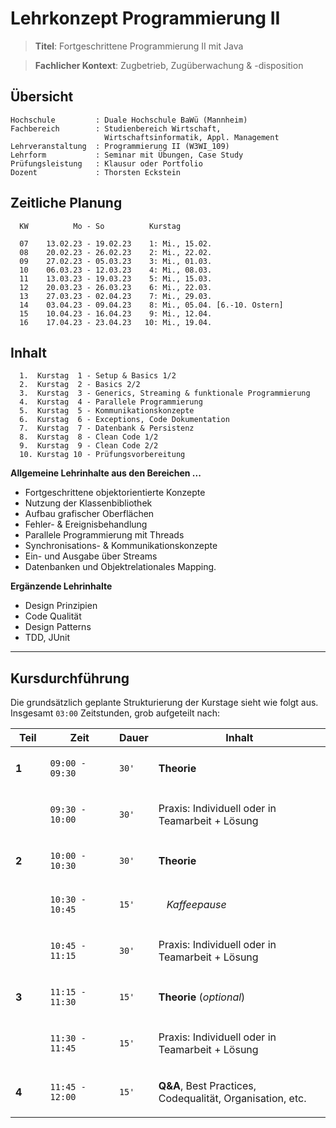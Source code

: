# Lehrkonzept Programmierung II

> **Titel**: Fortgeschrittene Programmierung II mit Java

> **Fachlicher Kontext**: Zugbetrieb, Zugüberwachung & -disposition


## Übersicht

```
Hochschule         : Duale Hochschule BaWü (Mannheim)
Fachbereich        : Studienbereich Wirtschaft, 
                     Wirtschaftsinformatik, Appl. Management
Lehrveranstaltung  : Programmierung II (W3WI_109)
Lehrform           : Seminar mit Übungen, Case Study
Prüfungsleistung   : Klausur oder Portfolio
Dozent             : Thorsten Eckstein
```


## Zeitliche Planung

```
  KW          Mo - So          Kurstag

  07    13.02.23 - 19.02.23    1: Mi., 15.02.
  08    20.02.23 - 26.02.23    2: Mi., 22.02.
  09    27.02.23 - 05.03.23    3: Mi., 01.03.
  10    06.03.23 - 12.03.23    4: Mi., 08.03.
  11    13.03.23 - 19.03.23    5: Mi., 15.03.
  12    20.03.23 - 26.03.23    6: Mi., 22.03.
  13    27.03.23 - 02.04.23    7: Mi., 29.03.
  14    03.04.23 - 09.04.23    8: Mi., 05.04. [6.-10. Ostern]
  15    10.04.23 - 16.04.23    9: Mi., 12.04.
  16    17.04.23 - 23.04.23   10: Mi., 19.04.
```


## Inhalt

```
  1.  Kurstag  1 - Setup & Basics 1/2
  2.  Kurstag  2 - Basics 2/2
  3.  Kurstag  3 - Generics, Streaming & funktionale Programmierung
  4.  Kurstag  4 - Parallele Programmierung
  5.  Kurstag  5 - Kommunikationskonzepte
  6.  Kurstag  6 - Exceptions, Code Dokumentation
  7.  Kurstag  7 - Datenbank & Persistenz
  8.  Kurstag  8 - Clean Code 1/2
  9.  Kurstag  9 - Clean Code 2/2
  10. Kurstag 10 - Prüfungsvorbereitung
```

**Allgemeine Lehrinhalte aus den Bereichen ...**

* Fortgeschrittene objektorientierte Konzepte
* Nutzung der Klassenbibliothek 
* Aufbau grafischer Oberflächen
* Fehler- & Ereignisbehandlung
* Parallele Programmierung mit Threads 
* Synchronisations- & Kommunikationskonzepte 
* Ein- und Ausgabe über Streams 
* Datenbanken und Objektrelationales Mapping.

**Ergänzende Lehrinhalte**
- Design Prinzipien
- Code Qualität
- Design Patterns
- TDD, JUnit
---

## Kursdurchführung

Die grundsätzlich geplante Strukturierung der Kurstage sieht wie folgt aus. Insgesamt `03:00` Zeitstunden, grob aufgeteilt nach:

<table class="tableblock frame-all grid-all stretch">
<colgroup>
<col style="width: 11.1%;">
<col style="width: 22.2%;">
<col style="width: 11.1%;">
<col style="width: 55.5%;">
</colgroup>
<thead>
<tr>
<th class="tableblock halign-center valign-top">Teil</th>
<th class="tableblock halign-center valign-top">Zeit</th>
<th class="tableblock halign-center valign-top">Dauer</th>
<th class="tableblock halign-left valign-top">Inhalt</th>
</tr>
</thead>
<tbody>
<tr>
<td class="tableblock halign-center valign-top"><p class="tableblock"><strong>1</strong></p></td>
<td class="tableblock halign-center valign-top"><p class="tableblock"><code>09:00 - 09:30</code></p></td>
<td class="tableblock halign-center valign-top"><p class="tableblock"><code>30'</code></p></td>
<td class="tableblock halign-left valign-top"><p class="tableblock"><strong>Theorie</strong></p></td>
</tr>
<tr>
<td class="tableblock halign-center valign-top"></td>
<td class="tableblock halign-center valign-top"><p class="tableblock"><code>09:30 - 10:00</code></p></td>
<td class="tableblock halign-center valign-top"><p class="tableblock"><code>30'</code></p></td>
<td class="tableblock halign-left valign-top"><p class="tableblock">Praxis: Individuell oder in Teamarbeit + Lösung</p></td>
</tr>
<tr>
<td class="tableblock halign-center valign-top"><p class="tableblock"><strong>2</strong></p></td>
<td class="tableblock halign-center valign-top"><p class="tableblock"><code>10:00 - 10:30</code></p></td>
<td class="tableblock halign-center valign-top"><p class="tableblock"><code>30'</code></p></td>
<td class="tableblock halign-left valign-top"><p class="tableblock"><strong>Theorie</strong></p></td>
</tr>
<tr>
<td class="tableblock halign-center valign-top"></td>
<td class="tableblock halign-center valign-top"><p class="tableblock"><code>10:30 - 10:45</code></p></td>
<td class="tableblock halign-center valign-top"><p class="tableblock"><code>15'</code></p></td>
<td class="tableblock halign-left valign-top"><p class="tableblock"><em>&nbsp;&nbsp; Kaffeepause</em></p></td>
</tr>
<tr>
<td class="tableblock halign-center valign-top"></td>
<td class="tableblock halign-center valign-top"><p class="tableblock"><code>10:45 - 11:15</code></p></td>
<td class="tableblock halign-center valign-top"><p class="tableblock"><code>30'</code></p></td>
<td class="tableblock halign-left valign-top"><p class="tableblock">Praxis: Individuell oder in Teamarbeit + Lösung</p></td>
</tr>
<tr>
<td class="tableblock halign-center valign-top"><p class="tableblock"><strong>3</strong></p></td>
<td class="tableblock halign-center valign-top"><p class="tableblock"><code>11:15 - 11:30</code></p></td>
<td class="tableblock halign-center valign-top"><p class="tableblock"><code>15'</code></p></td>
<td class="tableblock halign-left valign-top"><p class="tableblock"><strong>Theorie</strong> (<em>optional</em>)</p></td>
</tr>
<tr>
<td class="tableblock halign-center valign-top"></td>
<td class="tableblock halign-center valign-top"><p class="tableblock"><code>11:30 - 11:45</code></p></td>
<td class="tableblock halign-center valign-top"><p class="tableblock"><code>15'</code></p></td>
<td class="tableblock halign-left valign-top"><p class="tableblock">Praxis: Individuell oder in Teamarbeit + Lösung</p></td>
</tr>
<tr>
<td class="tableblock halign-center valign-top"><p class="tableblock"><strong>4</strong></p></td>
<td class="tableblock halign-center valign-top"><p class="tableblock"><code>11:45 - 12:00</code></p></td>
<td class="tableblock halign-center valign-top"><p class="tableblock"><code>15'</code></p></td>
<td class="tableblock halign-left valign-top"><p class="tableblock"><strong>Q&amp;A</strong>, Best Practices, Codequalität, Organisation, etc.</p></td>
</tr>
</tbody>
</table>

